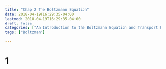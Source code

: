 ```yaml
---
title: "Chap 2 The Boltzmann Equation"
date: 2018-04-19T16:29:35-04:00
lastmod: 2018-04-19T16:29:35-04:00
draft: false
categories: ["An Introduction to the Boltzmann Equation and Transport Processes in Gases by Gilberto Medeiros Kremer"]
tags: ["Boltzman"]

---
```

# 1


